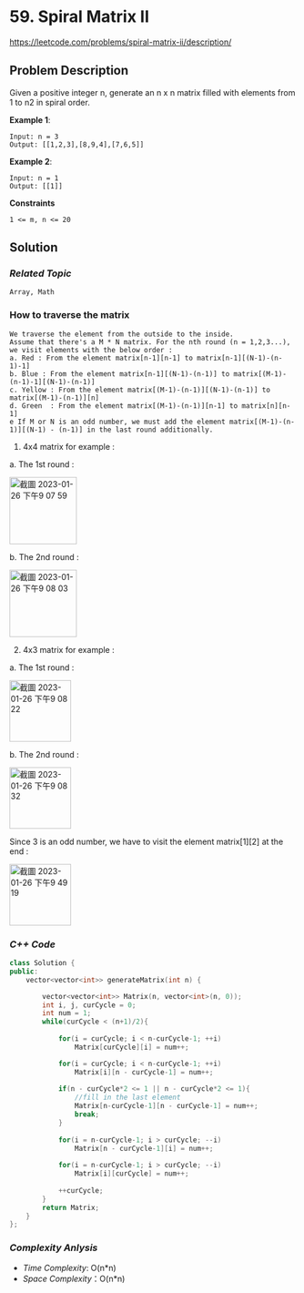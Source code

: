# 59. Spiral Matrix II

https://leetcode.com/problems/spiral-matrix-ii/description/

## Problem Description

Given a positive integer n, generate an n x n matrix filled with elements from 1 to n2 in spiral order.

**Example 1**:
```
Input: n = 3
Output: [[1,2,3],[8,9,4],[7,6,5]]
```
**Example 2**:
```
Input: n = 1
Output: [[1]]
```

**Constraints**
```
1 <= m, n <= 20
```

## Solution

### _Related Topic_
    Array, Math

### How to traverse the matrix
    We traverse the element from the outside to the inside.
    Assume that there's a M * N matrix. For the nth round (n = 1,2,3...), we visit elements with the below order :
    a. Red : From the element matrix[n-1][n-1] to matrix[n-1][(N-1)-(n-1)-1]
    b. Blue : From the element matrix[n-1][(N-1)-(n-1)] to matrix[(M-1)-(n-1)-1][(N-1)-(n-1)] 
    c. Yellow : From the element matrix[(M-1)-(n-1)][(N-1)-(n-1)] to matrix[(M-1)-(n-1)][n] 
    d. Green  : From the element matrix[(M-1)-(n-1)][n-1] to matrix[n][n-1]
    e If M or N is an odd number, we must add the element matrix[(M-1)-(n-1)][(N-1) - (n-1)] in the last round additionally.

1. 4x4 matrix for example : 

a. The 1st round :

<img width="118" alt="截圖 2023-01-26 下午9 07 59" src="https://user-images.githubusercontent.com/18256877/214851061-90233118-1a49-4de2-9076-f69a4483d14a.png">

b. The 2nd round :

<img width="118" alt="截圖 2023-01-26 下午9 08 03" src="https://user-images.githubusercontent.com/18256877/214851091-4e3a37a4-59c7-4e53-a8bb-6522ccd9a271.png">

2. 4x3 matrix for example :

a. The 1st round :

<img width="108" alt="截圖 2023-01-26 下午9 08 22" src="https://user-images.githubusercontent.com/18256877/214849642-700aae09-057a-4044-a8d5-f4014c5ac0ea.png">

b. The 2nd round :

<img width="108" alt="截圖 2023-01-26 下午9 08 32" src="https://user-images.githubusercontent.com/18256877/214849655-10f7a382-d6c6-43b7-afb4-1d44ebcfc694.png">

Since 3 is an odd number, we have to visit the element matrix[1][2] at the end :

<img width="108" alt="截圖 2023-01-26 下午9 49 19" src="https://user-images.githubusercontent.com/18256877/214852294-5961ecc4-5fae-4048-b8f5-4ba101d5b420.png">

### _C++ Code_
```cpp
class Solution {
public:
    vector<vector<int>> generateMatrix(int n) {

        vector<vector<int>> Matrix(n, vector<int>(n, 0));
        int i, j, curCycle = 0;
        int num = 1;
        while(curCycle < (n+1)/2){
            
            for(i = curCycle; i < n-curCycle-1; ++i)
                Matrix[curCycle][i] = num++;

            for(i = curCycle; i < n-curCycle-1; ++i)
                Matrix[i][n - curCycle-1] = num++;
            
            if(n - curCycle*2 <= 1 || n - curCycle*2 <= 1){
                //fill in the last element
                Matrix[n-curCycle-1][n - curCycle-1] = num++;
                break;
            }
                
            for(i = n-curCycle-1; i > curCycle; --i)
                Matrix[n - curCycle-1][i] = num++;
        
            for(i = n-curCycle-1; i > curCycle; --i)
                Matrix[i][curCycle] = num++;
            
            ++curCycle;
        }
        return Matrix;        
    }
};
```

### _Complexity Anlysis_
- _Time Complexity_: O(n*n)
- _Space Complexity_：O(n*n)
